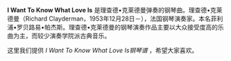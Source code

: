

**I Want To Know What Love Is** 是理查德•克莱德曼弹奏的钢琴曲。理查德•克莱德曼（Richard
Clayderman，1953年12月28日－），法国钢琴演奏家。本名菲利浦•罗贝路易•帕杰斯。理查德•克莱德曼的钢琴演奏作品主要以大众接受度高的乐曲为主，而较少演奏学院派古典音乐。

  
这里我们提供 _I Want To Know What Love Is钢琴谱_ ，希望大家喜欢。

